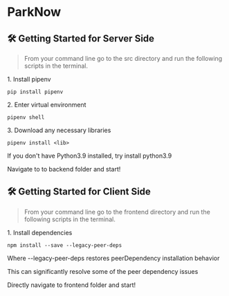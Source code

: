 # ParkNow

## 🛠 Getting Started for Server Side

> From your command line go to the src directory and run the following scripts in the terminal.

1\. Install pipenv

```terminal
pip install pipenv
```

2\. Enter virtual environment

```terminal
pipenv shell
```

3\. Download any necessary libraries

```terminal
pipenv install <lib>
```

If you don't have Python3.9 installed, try install python3.9

Navigate to to backend folder and start!

## 🛠 Getting Started for Client Side

> From your command line go to the frontend directory and run the following scripts in the terminal.

1\. Install dependencies
```terminal
npm install --save --legacy-peer-deps
```
Where --legacy-peer-deps restores peerDependency installation behavior 

This can significantly resolve some of the peer dependency issues

Directly navigate to frontend folder and start!